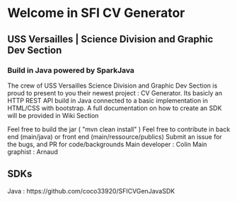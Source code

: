 <h1>Welcome in SFI CV Generator</h1>
<h2>USS Versailles | Science Division and Graphic Dev Section</h2>
<h3>Build in Java powered by SparkJava</h3>

The crew of USS Versailles Science Division and Graphic Dev Section is proud to present to you their newest project : CV Generator.
Its basicly an HTTP REST API build in Java connected to a basic implementation in HTML/CSS with bootstrap. 
A full documentation on how to create an SDK will be provided in Wiki Section


Feel free to build the jar ( "mvn clean install" )
Feel free to contribute in back end (main/java) or front end (main/ressource/publics)
Submit an issue for the bugs, and PR for code/backgrounds
Main developer : Colin 
Main graphist : Arnaud

<h2>SDKs</h2>
Java : https://github.com/coco33920/SFICVGenJavaSDK


